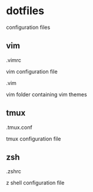 # dotfiles
configuration files


## vim

.vimrc

vim configuration file

.vim

vim folder containing vim themes


## tmux

.tmux.conf

tmux configuration file


## zsh

.zshrc

z shell configuration file
